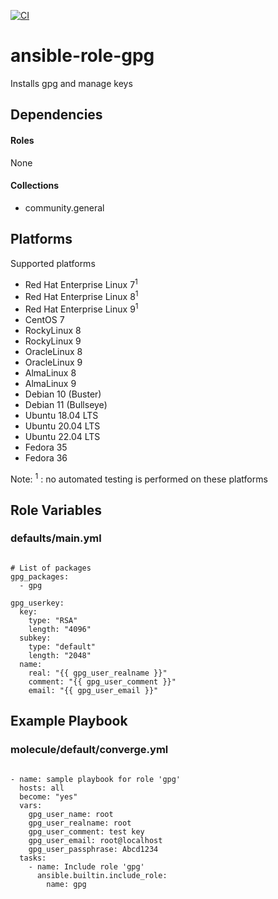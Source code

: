 [![CI](https://github.com/de-it-krachten/ansible-role-gpg/workflows/CI/badge.svg?event=push)](https://github.com/de-it-krachten/ansible-role-gpg/actions?query=workflow%3ACI)


# ansible-role-gpg

Installs gpg and manage keys



## Dependencies

#### Roles
None

#### Collections
- community.general

## Platforms

Supported platforms

- Red Hat Enterprise Linux 7<sup>1</sup>
- Red Hat Enterprise Linux 8<sup>1</sup>
- Red Hat Enterprise Linux 9<sup>1</sup>
- CentOS 7
- RockyLinux 8
- RockyLinux 9
- OracleLinux 8
- OracleLinux 9
- AlmaLinux 8
- AlmaLinux 9
- Debian 10 (Buster)
- Debian 11 (Bullseye)
- Ubuntu 18.04 LTS
- Ubuntu 20.04 LTS
- Ubuntu 22.04 LTS
- Fedora 35
- Fedora 36

Note:
<sup>1</sup> : no automated testing is performed on these platforms

## Role Variables
### defaults/main.yml
<pre><code>
# List of packages
gpg_packages:
  - gpg

gpg_userkey:
  key:
    type: "RSA"
    length: "4096"
  subkey:
    type: "default"
    length: "2048"
  name:
    real: "{{ gpg_user_realname }}"
    comment: "{{ gpg_user_comment }}"
    email: "{{ gpg_user_email }}"
</pre></code>




## Example Playbook
### molecule/default/converge.yml
<pre><code>
- name: sample playbook for role 'gpg'
  hosts: all
  become: "yes"
  vars:
    gpg_user_name: root
    gpg_user_realname: root
    gpg_user_comment: test key
    gpg_user_email: root@localhost
    gpg_user_passphrase: Abcd1234
  tasks:
    - name: Include role 'gpg'
      ansible.builtin.include_role:
        name: gpg
</pre></code>
